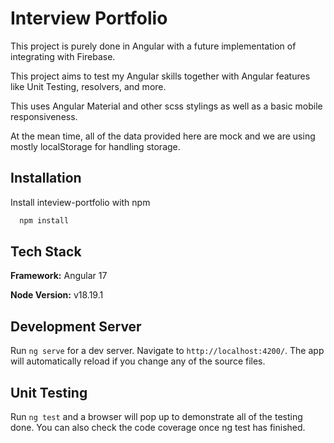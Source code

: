 
# Interview Portfolio

This project is purely done in Angular with a future implementation of integrating with Firebase.


This project aims to test my Angular skills together with Angular features like Unit Testing, resolvers, and more.

This uses Angular Material and other scss stylings as well as a basic mobile responsiveness.

At the mean time, all of the data provided here are mock and we are using mostly localStorage for handling storage.


## Installation

Install inteview-portfolio with npm

```bash
  npm install
```
    


## Tech Stack

**Framework:** Angular 17

**Node Version:** v18.19.1

## Development Server
Run `ng serve` for a dev server. Navigate to `http://localhost:4200/`. The app will automatically reload if you change any of the source files.
## Unit Testing
Run `ng test` and a browser will pop up to demonstrate all of the testing done. You can also check the code coverage once ng test has finished.

